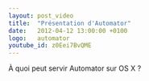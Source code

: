 ```yaml
---
layout: post_video
title:  "Présentation d'Automator"
date:   2012-04-12 13:00:00 +0100
logo:   automator
youtube_id: z0Eei7BvQME
---
```


À quoi peut servir Automator sur OS X ?

